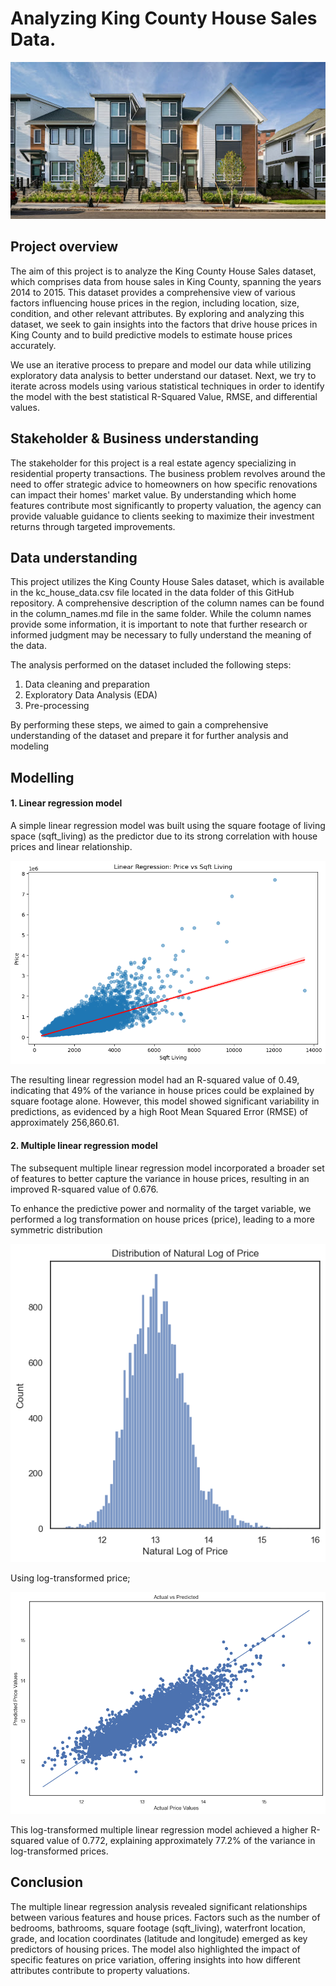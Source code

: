 # Analyzing King County House Sales Data.

![alt text](image-1.png)

## Project overview
The aim of this project is to analyze the King County House Sales dataset, which comprises data from house sales in King County, spanning the years 2014 to 2015. This dataset provides a comprehensive view of various factors influencing house prices in the region, including location, size, condition, and other relevant attributes. By exploring and analyzing this dataset, we seek to gain insights into the factors that drive house prices in King County and to build predictive models to estimate house prices accurately.

We use an iterative process to prepare and model our data while utilizing exploratory data analysis to better understand our dataset. Next, we try to iterate across models using various statistical techniques in order to identify the model with the best statistical R-Squared Value, RMSE, and differential values.

## Stakeholder & Business understanding
The stakeholder for this project is a real estate agency specializing in residential property transactions. The business problem revolves around the need to offer strategic advice to homeowners on how specific renovations can impact their homes' market value. By understanding which home features contribute most significantly to property valuation, the agency can provide valuable guidance to clients seeking to maximize their investment returns through targeted improvements.

## Data understanding

This project utilizes the King County House Sales dataset, which is available in the kc_house_data.csv file located in the data folder of this GitHub repository. A comprehensive description of the column names can be found in the column_names.md file in the same folder. While the column names provide some information, it is important to note that further research or informed judgment may be necessary to fully understand the meaning of the data.

The analysis performed on the dataset included the following steps:
1. Data cleaning and preparation
2. Exploratory Data Analysis (EDA)
3. Pre-processing

By performing these steps, we aimed to gain a comprehensive understanding of the dataset and prepare it for further analysis and modeling

## Modelling
#### 1. Linear regression model

A simple linear regression model was built using the square footage of living space (sqft_living) as the predictor due to its strong correlation with house prices and linear relationship.

![alt text](image-2.png)

The resulting linear regression model had an R-squared value of 0.49, indicating that 49% of the variance in house prices could be explained by square footage alone. However, this model showed significant variability in predictions, as evidenced by a high Root Mean Squared Error (RMSE) of approximately 256,860.61.

#### 2. Multiple linear regression model

The subsequent multiple linear regression model incorporated a broader set of features to better capture the variance in house prices, resulting in an improved R-squared value of 0.676.

To enhance the predictive power and normality of the target variable, we performed a log transformation on house prices (price), leading to a more symmetric distribution

![alt text](image-3.png)

Using log-transformed price;

![alt text](image-4.png)

This log-transformed multiple linear regression model achieved a higher R-squared value of 0.772, explaining approximately 77.2% of the variance in log-transformed prices.

## Conclusion

The multiple linear regression analysis revealed significant relationships between various features and house prices. Factors such as the number of bedrooms, bathrooms, square footage (sqft_living), waterfront location, grade, and location coordinates (latitude and longitude) emerged as key predictors of housing prices. The model also highlighted the impact of specific features on price variation, offering insights into how different attributes contribute to property valuations.

